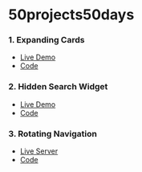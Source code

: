 # 50projects50days

### 1. Expanding Cards

* [Live Demo](https://nofeesahdee.github.io/50projects50days/expanding-cards/)
* [Code](https://github.com/nofeesahdee/50projects50days/tree/master/expanding-cards)

### 2. Hidden Search Widget

* [Live Demo](https://nofeesahdee.github.io/50projects50days/hidden-search-widget/)
* [Code](https://github.com/nofeesahdee/50projects50days/tree/master/hidden-search-widget)

### 3. Rotating Navigation

* [Live Server]()
* [Code]()

